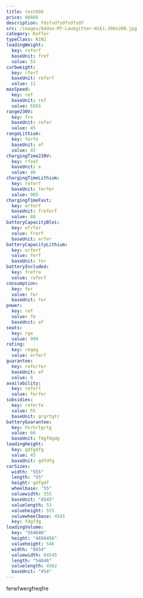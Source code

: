 ```yaml
---
title: test666
price: 66666
description: fdsfsdfsdfsdfsdf
src: /images/Addax-MT-Laubgitter-Wiki-300x200.jpg
category: Koffer
typeClass: N1N2
loadingWeight:
  key: referf
  baseUnit: fref
  value: 55
curbweight:
  key: rferf
  baseUnit: referf
  value: 11
maxSpeed:
  key: ref
  baseUnit: ref
  value: 6565
range230V:
  key: fre
  baseUnit: refer
  value: 45
rangeLithium:
  key: ferfe
  baseUnit: ef
  value: 45
chargingTime230V:
  key: rfeef
  baseUnit: e
  value: 46
chargingTimeLithium:
  key: referf
  baseUnit: ferfer
  value: 965
chargingTimeFast:
  key: erferf
  baseUnit: freferf
  value: 88
batteryCapacityBlei:
  key: efrfer
  value: frerf
  baseUnit: erfer
batteryCapacityLithium:
  key: erferf
  value: ferf
  baseUnit: fer
batteryIncluded:
  key: frefre
  value: referf
consumption:
  key: fer
  value: fer
  baseUnit: fer
power:
  key: ref
  value: fe
  baseUnit: ef
seats:
  key: rge
  value: 999
rating:
  key: regeg
  value: erferf
guarantee:
  key: referfer
  baseUnit: ef
  value: 8
availability:
  key: referf
  value: ferfer
subsidies:
  key: referfe
  value: 55
  baseUnit: grgrtgtr
batteryGuarantee:
  key: htrhrtgrtg
  value: 66
  baseUnit: fdgfdgdg
loadingHeight:
  key: gdfgdfg
  value: 45
  baseUnit: gdfdfg
carSizes:
  width: "555"
  length: "55"
  height: gdfgdf
  wheelbase: "55"
  valuewidth: 555
  baseUnit: "4545"
  valuelength: 53
  valueheight: 555
  valuewheelbase: 4545
  key: fdgfdg
loadingVolume:
  key: "564646"
  height: "4656456"
  valueheight: 546
  width: "6654"
  valuewidth: 64545
  length: "54646"
  valuelength: 4562
  baseUnit: "454"
---
```

ferwfwergfreqfre